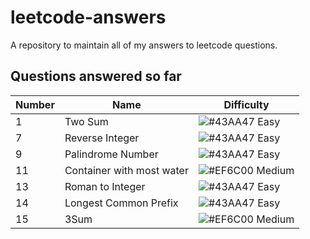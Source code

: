 # leetcode-answers
A repository to maintain all of my answers to leetcode questions.


## Questions answered so far
|  Number | Name | Difficulty
| --- | --- | --- |
| 1 | Two Sum| ![#43AA47](https://placehold.it/15/43AA47/000000?text=+) Easy|
| 7 | Reverse Integer | ![#43AA47](https://placehold.it/15/43AA47/000000?text=+) Easy|
| 9 | Palindrome Number | ![#43AA47](https://placehold.it/15/43AA47/000000?text=+) Easy|
| 11 | Container with most water | ![#EF6C00](https://placehold.it/15/EF6C00/000000?text=+) Medium|
| 13 | Roman to Integer | ![#43AA47](https://placehold.it/15/43AA47/000000?text=+) Easy|
| 14 | Longest Common Prefix | ![#43AA47](https://placehold.it/15/43AA47/000000?text=+) Easy|
| 15 | 3Sum | ![#EF6C00](https://placehold.it/15/EF6C00/000000?text=+) Medium|
